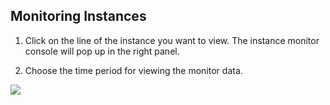## Monitoring Instances

1) Click on the line of the instance you want to view. The instance monitor console will pop up in the right panel.

2) Choose the time period for viewing the monitor data.

![](https://qzonestyle.gtimg.cn/qzone/vas/opensns/res/img/Resis-8.png)
